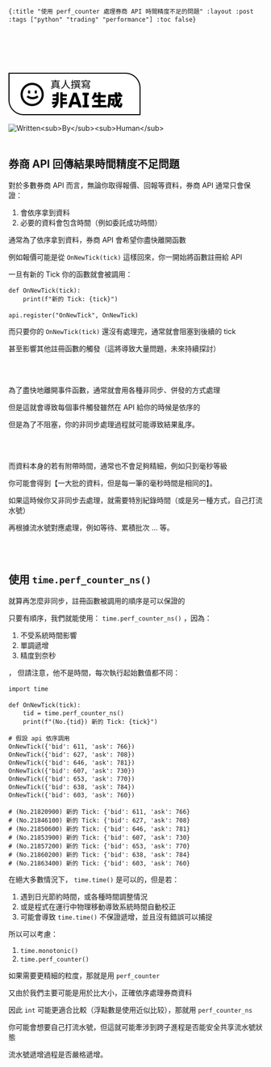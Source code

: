     {:title "使用 perf_counter 處理券商 API 時間精度不足的問題" :layout :post :tags ["python" "trading" "performance"] :toc false}


# 　

![img](../../img/not-by-ai/tw/written-by-human/svg/Written-By-Human-Not-By-AI-Badge-white.svg)

<img src="![img](https://www.lisp.rocks/img/not-by-ai/tw/written-by-human/svg/Written-By-Human-Not-By-AI-Badge-white.svg)" alt="Written<sub>By</sub><sub>Human</sub>" align="left" title="Written<sub>By</sub><sub>Human</sub>" class="img" /><br/><br/>


## 券商 API 回傳結果時間精度不足問題

對於多數券商 API 而言，無論你取得報價、回報等資料，券商 API 通常只會保證：

1.  會依序拿到資料
2.  必要的資料會包含時間（例如委託成功時間）

通常為了依序拿到資料，券商 API 會希望你盡快離開函數

例如報價可能是從 `OnNewTick(tick)` 這樣回來，你一開始將函數註冊給 API

一旦有新的 Tick 你的函數就會被調用：

    def OnNewTick(tick):
        print(f"新的 Tick: {tick}")
    
    api.register("OnNewTick", OnNewTick)

而只要你的 `OnNewTick(tick)` 還沒有處理完，通常就會阻塞到後續的 tick

甚至影響其他註冊函數的觸發（這將導致大量問題，未來持續探討）

<img src="\\/img/2023-12-07/1.png" alt="" align="left" title="image title" class="img" /><br/><br/>

為了盡快地離開事件函數，通常就會用各種非同步、併發的方式處理

但是這就會導致每個事件觸發雖然在 API 給你的時候是依序的

但是為了不阻塞，你的非同步處理過程就可能導致結果亂序。

<img src="\\/img/2023-12-07/2.png" alt="" align="left" title="image title" class="img" /><br/><br/>

而資料本身的若有附帶時間，通常也不會足夠精細，例如只到毫秒等級

你可能會得到【一大批的資料，但是每一筆的毫秒時間是相同的】。

如果這時候你又非同步去處理，就需要特別紀錄時間（或是另一種方式，自己打流水號）

再根據流水號對應處理，例如等待、累積批次 … 等。

<img src="\\/img/2023-12-07/3.png" alt="" align="left" title="image title" class="img" /><br/><br/>


## 使用 `time.perf_counter_ns()`

就算再怎麼非同步，註冊函數被調用的順序是可以保證的

只要有順序，我們就能使用： `time.perf_counter_ns()` ，因為：

1.  不受系統時間影響
2.  單調遞增
3.  精度到奈秒

，
但請注意，他不是時間，每次執行起始數值都不同：

    import time
    
    def OnNewTick(tick):
        tid = time.perf_counter_ns()
        print(f"(No.{tid}) 新的 Tick: {tick}")
    
    # 假設 api 依序調用
    OnNewTick({'bid': 611, 'ask': 766})
    OnNewTick({'bid': 627, 'ask': 708})
    OnNewTick({'bid': 646, 'ask': 781})
    OnNewTick({'bid': 607, 'ask': 730})
    OnNewTick({'bid': 653, 'ask': 770})
    OnNewTick({'bid': 638, 'ask': 784})
    OnNewTick({'bid': 603, 'ask': 760})
    
    # (No.21820900) 新的 Tick: {'bid': 611, 'ask': 766}
    # (No.21846100) 新的 Tick: {'bid': 627, 'ask': 708}
    # (No.21850600) 新的 Tick: {'bid': 646, 'ask': 781}
    # (No.21853900) 新的 Tick: {'bid': 607, 'ask': 730}
    # (No.21857200) 新的 Tick: {'bid': 653, 'ask': 770}
    # (No.21860200) 新的 Tick: {'bid': 638, 'ask': 784}
    # (No.21863400) 新的 Tick: {'bid': 603, 'ask': 760}

在絕大多數情況下， `time.time()` 是可以的，但是若：

1.  遇到日光節約時間，或各種時間調整情況
2.  或是程式在運行中物理移動導致系統時間自動校正
3.  可能會導致 `time.time()` 不保證遞增，並且沒有錯誤可以捕捉

所以可以考慮：

1.  `time.monotonic()`
2.  `time.perf_counter()`

如果需要更精細的粒度，那就是用 `perf_counter`

又由於我們主要可能是用於比大小，正確依序處理券商資料

因此 `int` 可能更適合比較（浮點數是使用近似比较），那就用 `perf_counter_ns`

你可能會想要自己打流水號，但這就可能牽涉到跨子進程是否能安全共享流水號狀態

流水號遞增過程是否嚴格遞增。

